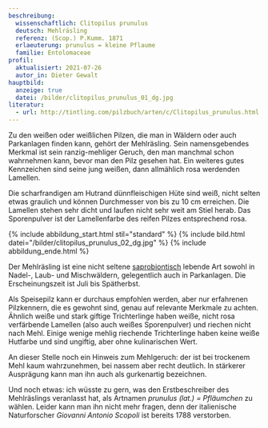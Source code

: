 ```yaml
---
beschreibung:
  wissenschaftlich: Clitopilus prunulus
  deutsch: Mehlräsling
  referenz: (Scop.) P.Kumm. 1871
  erlaeuterung: prunulus = kleine Pflaume
  familie: Entolomaceae
profil:
  aktualisiert: 2021-07-26
  autor_in: Dieter Gewalt
hauptbild:
  anzeige: true
  datei: /bilder/clitopilus_prunulus_01_dg.jpg
literatur:
  - url: http://tintling.com/pilzbuch/arten/c/Clitopilus_prunulus.html
---
```

Zu den weißen oder weißlichen Pilzen, die man in Wäldern oder auch Parkanlagen finden kann, gehört der Mehlräsling. Sein namensgebendes Merkmal ist sein ranzig-mehliger Geruch, den man manchmal schon wahrnehmen kann, bevor man den Pilz gesehen hat. Ein weiteres gutes Kennzeichen sind seine jung weißen, dann allmählich rosa werdenden Lamellen.

Die scharfrandigen am Hutrand dünnfleischigen Hüte sind weiß, nicht selten etwas graulich und können Durchmesser von bis zu 10 cm erreichen. Die Lamellen stehen sehr dicht und laufen nicht sehr weit am Stiel herab. Das Sporenpulver ist der Lamellenfarbe des reifen Pilzes entsprechend rosa.

{% include abbildung_start.html stil="standard" %}
{% include bild.html datei="/bilder/clitopilus_prunulus_02_dg.jpg" %}
{% include abbildung_ende.html %}

Der Mehlräsling ist eine nicht seltene [saprobiontisch](saprobiontisch "Glossar") lebende Art sowohl in Nadel-, Laub- und Mischwäldern, gelegentlich auch in Parkanlagen. Die Erscheinungszeit ist Juli bis Spätherbst.

Als Speisepilz kann er durchaus empfohlen werden, aber nur erfahrenen Pilzkennern, die es gewohnt sind, genau auf relevante Merkmale zu achten. Ähnlich weiße und stark giftige Trichterlinge haben weiße, nicht rosa verfärbende Lamellen (also auch weißes Sporenpulver) und riechen nicht nach Mehl. Einige wenige mehlig riechende Trichterlinge haben keine weiße Hutfarbe und sind ungiftig, aber ohne kulinarischen Wert.

An dieser Stelle noch ein Hinweis zum Mehlgeruch: der ist bei trockenem Mehl kaum wahrzunehmen, bei nassem aber recht deutlich. In stärkerer Ausprägung kann man ihn auch als gurkenartig bezeichnen. 

Und noch etwas: ich wüsste zu gern, was den Erstbeschreiber des Mehlräslings veranlasst hat, als Artnamen *prunulus (lat.) = Pfläumchen* zu wählen. Leider kann man ihn nicht mehr fragen, denn der italienische Naturforscher *Giovanni Antonio Scopoli* ist bereits 1788 verstorben.